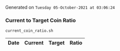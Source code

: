 Generated on `Tuesday 05-October-2021 at 03:06:24`

### Current to Target Coin Ratio
`current_coin_ratio.sh`

Date|Current|Target|Ratio
---|---|---|---

